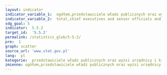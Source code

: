 ```yaml
---
layout: indicator
indicator_variable_1:  ogółem,przedstawiciele władz publicznych oraz wyżsi urzędnicy i dyrektorzy generalni,przedstawiciele władz publicznych i wyżsi urzędnicy,dyrektorzy generalni i zarządzający,kierownicy do spraw zarządzania i handlu,kierownicy do spraw produkcji i usług,kierownicy w branży hotelarskiej i handlu oraz innych branżach usługowych
indicator_variable_2:  total,chief executives and senior officials and legislators,legislators and senior officials,managing directors and chief executives,administrative and commercial managers,production and specialized services managers,hospitality and retail or other services managers
sdg_goal: 5
indicator:  5.5.2
target_id:  '5.5.2'
permalink: /statistics_glob/5-5-2/
pre:  1
graph: scatter
source_url: 'www.stat.gov.pl'
lang:  pl
kategorie:  przedstawiciele władz publicznych oraz wyżsi urzędnicy i kierownicy
zmienne: ogółem,przedstawiciele władz publicznych oraz wyżsi urzędnicy i dyrektorzy generalni,przedstawiciele władz publicznych i wyżsi urzędnicy,dyrektorzy generalni i zarządzający,kierownicy do spraw zarządzania i handlu,kierownicy do spraw produkcji i usług,kierownicy w branży hotelarskiej i handlu oraz innych branżach usługowych
---
```

